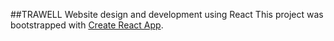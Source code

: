 ##TRAWELL Website design and development using React
This project was bootstrapped with [Create React App](https://github.com/facebook/create-react-app).

